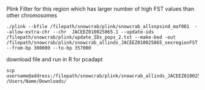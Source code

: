 Plink Filter for this region which has larger number of high FST values than other chromosomes
```
./plink --bfile /filepath/snowcrab/plink/snowcrab_allsnpsind_maf001  --allow-extra-chr --chr  JACEEZ010025865.1 --update-ids /filepath/snowcrab/plink/update_IDs_pops_2.txt --make-bed -out /filepath/snowcrab/plink/snowcrab_allinds_JACEEZ010025865_sexregionFST  --from-bp 300000 --to-bp 357000
```
download file and run in R for pcadapt
```
scp username@address:/filepath/snowcrab/plink/snowcrab_allinds_JACEEZ010025865_sexregionFST.* /Users/Name/Downloads/
```
